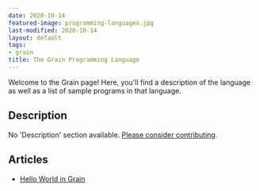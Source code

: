 ```yaml
---
date: 2020-10-14
featured-image: programming-languages.jpg
last-modified: 2020-10-14
layout: default
tags:
- grain
title: The Grain Programming Language
---
```


Welcome to the Grain page! Here, you'll find a description of the language as well as a list of sample programs in that language.

## Description

No 'Description' section available. [Please consider contributing](https://github.com/TheRenegadeCoder/sample-programs-website).

## Articles

- [Hello World in Grain](https://sampleprograms.io/projects/hello-world/grain)